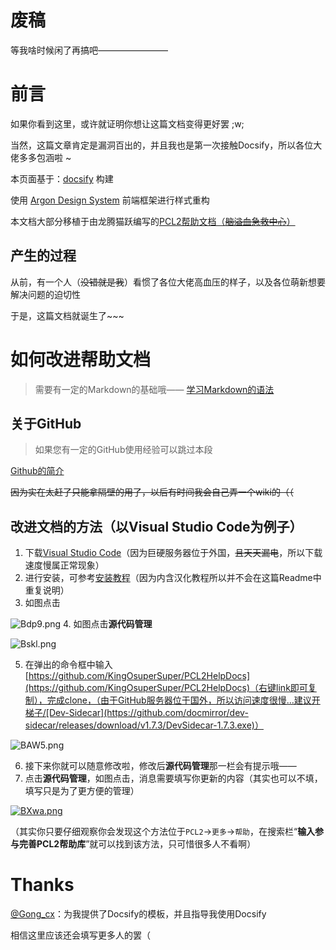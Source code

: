 # 废稿
等我啥时候闲了再搞吧————————




# 前言
如果你看到这里，或许就证明你想让这篇文档变得更好罢 ;w;

当然，这篇文章肯定是漏洞百出的，并且我也是第一次接触Docsify，所以各位大佬多多包涵啦
~

本页面基于：[docsify](https://docsify.js.org/) 构建

使用 [Argon Design System](https://www.creative-tim.com/product/argon-design-system) 前端框架进行样式重构

本文档大部分移植于由龙腾猫跃编写的[PCL2帮助文档（~~脑溢血急救中心~~）](https://shimo.im/docs/qKPttVvXKqPD8YDC)
## 产生的过程
从前，有一个人（~~没错就是我~~）看惯了各位大佬高血压的样子，以及各位萌新想要解决问题的迫切性

于是，这篇文档就诞生了~~~

# 如何改进帮助文档
> 需要有一定的Markdown的基础哦—— [学习Markdown的语法](https://www.runoob.com/markdown/md-tutorial.html)
## 关于GitHub
> 如果您有一定的GitHub使用经验可以跳过本段

[Github的简介](https://github.com/BakaXL-Support/BakaXL-QA-docs/wiki/%E5%85%B3%E4%BA%8EGithub)

~~因为实在太赶了只能拿隔壁的用了，以后有时间我会自己弄一个wiki的（（~~
## 改进文档的方法（以Visual Studio Code为例子）
1. 下载[Visual Studio Code](https://code.visualstudio.com/sha/download?build=stable&os=win32-x64-user)（因为巨硬服务器位于外国，~~且天天漏电~~，所以下载速度慢属正常现象）
2. 进行安装，可参考[安装教程](https://blog.csdn.net/mankl/article/details/122784271)（因为内含汉化教程所以并不会在这篇Readme中重复说明）
3. 如图点击

![Bdp9.png](https://cdn-pic.gcxstudio.cn/2022/04/30/Bdp9.png)
4. 如图点击**源代码管理**

![Bskl.png](https://cdn-pic.gcxstudio.cn/2022/04/30/Bskl.png)

5. 在弹出的命令框中输入[https://github.com/KingOsuperSuper/PCL2HelpDocs](https://github.com/KingOsuperSuper/PCL2HelpDocs)（右键link即可复制），完成clone，（由于GitHub服务器位于国外，所以访问速度很慢...建议开梯子/[Dev-Sidecar](https://github.com/docmirror/dev-sidecar/releases/download/v1.7.3/DevSidecar-1.7.3.exe)）

![BAW5.png](https://cdn-pic.gcxstudio.cn/2022/04/30/BAW5.png)

6. 接下来你就可以随意修改啦，修改后**源代码管理**那一栏会有提示哦——
7. 点击**源代码管理**，如图点击，消息需要填写你更新的内容（其实也可以不填，填写只是为了更方便的管理）

[![BXwa.png](https://cdn-pic.gcxstudio.cn/2022/04/30/BXwa.png)](https://pic.gcxstudio.cn/image/BXwa)

（其实你只要仔细观察你会发现这个方法位于`PCL2`→`更多`→`帮助`，在搜索栏“**输入参与完善PCL2帮助库**”就可以找到该方法，只可惜很多人不看啊）
# Thanks
[@Gong_cx](new.gcxstudio.cn)：为我提供了Docsify的模板，并且指导我使用Docsify

相信这里应该还会填写更多人的罢（

